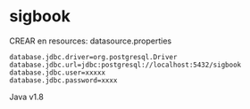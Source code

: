 # sigbook
CREAR en resources: datasource.properties
```
database.jdbc.driver=org.postgresql.Driver
database.jdbc.url=jdbc:postgresql://localhost:5432/sigbook
database.jdbc.user=xxxxx
database.jdbc.password=xxxx
```
Java v1.8
